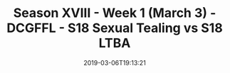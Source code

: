 ---
title: Season XVIII - Week 1 (March 3) - DCGFFL - S18 Sexual Tealing vs S18 LTBA
teams-score:
- team: _teams/s18-teal.md
  score: 19
- team: _teams/baby-blue.md
  score: 20
mvp: Justin (Teal); Andy P (Baby Blue)
game-ball: ''
sportsperson: ''
season: 18
week: 1
date: '2019-03-06T19:13:21'
pageid: season-18-week-1-march-3-6907-vs-6910
---